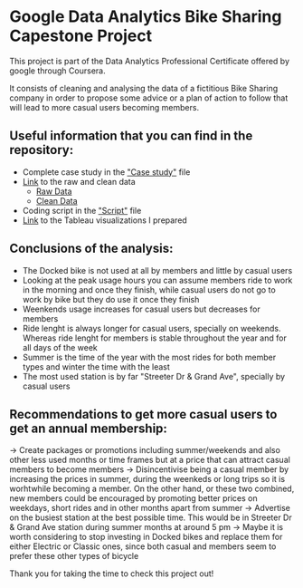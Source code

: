 # Google Data Analytics Bike Sharing Capestone Project

This project is part of the Data Analytics Professional Certificate offered by google through Coursera.

It consists of cleaning and analysing the data of a fictitious Bike Sharing company in order to propose some advice or a plan of action to follow that will lead to more casual users becoming members. 

## Useful information that you can find in the repository:

  - Complete case study in the ["Case study"](https://github.com/JavierRodriguezRoldan/Google-Bike-Sharing-Project/blob/main/Case%20Study.docx) file
  - [Link](https://github.com/JavierRodriguezRoldan/Google-Bike-Sharing-Project/blob/main/Raw%20and%20clean%20data%20links.txt) to the raw and clean data  
      - [Raw Data](https://1drv.ms/u/s!Avxa0UVAVksUoxbPLKREOso_ZuJq?e=auT035)
      - [Clean Data](https://1drv.ms/u/s!Avxa0UVAVksUo0E0yKnibLVa4KDM?e=Ev5WfQ)
  - Coding script in the ["Script"](https://github.com/JavierRodriguezRoldan/Google-Bike-Sharing-Project/blob/main/Script.R) file
  - [Link](https://public.tableau.com/app/profile/javier.rodr.guez4328/viz/GoogleBikeSharingProject/Hourdayandmonth) to the Tableau visualizations I prepared
  
## Conclusions of the analysis:

  - The Docked bike is not used at all by members and little by casual users
  - Looking at the peak usage hours you can assume members ride to work in the morning and once they finish, while casual users do not go to work by bike but they do use it once they finish
  - Weenkends usage increases for casual users but decreases for members
  - Ride lenght is always longer for casual users, specially on weekends. Whereas ride lenght for members is stable throughout the year and for all days of the week
  - Summer is the time of the year with the most rides for both member types and winter the time with the least  
  - The most used station is by far "Streeter Dr & Grand Ave", specially by casual users
  
## Recommendations to get more casual users to get an annual membership:

  -> Create packages or promotions including summer/weekends and also other less used months or time frames but at a price that can attract casual members to become members 
  -> Disincentivise being a casual member by increasing the prices in summer, during the weenkeds or long trips so it is worhtwhile becoming a member. On the other hand, or these two combined, new members could be encouraged by promoting better prices on weekdays, short rides and in other months apart from summer
  -> Advertise on the busiest station at the best possible time. This would be in Streeter Dr & Grand Ave station during summer months at around 5 pm
  -> Maybe it is worth considering to stop investing in Docked bikes and replace them for either Electric or Classic ones, since both casual and members seem to prefer these other types of bicycle

Thank you for taking the time to check this project out! 
